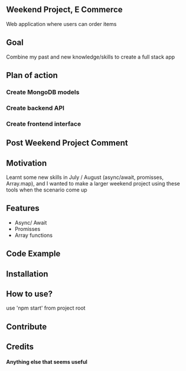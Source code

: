 ## Weekend Project, E Commerce
Web application where users can order items

## Goal
Combine my past and new knowledge/skills to create a full stack app

## Plan of action
### Create MongoDB models
### Create backend API
### Create frontend interface

## Post Weekend Project Comment

## Motivation
Learnt some new skills in July / August (async/await, promisses, Array.map), and I wanted to make a larger weekend project using these tools when the scenario come up

## Features
- Async/ Await
- Promisses
- Array functions

## Code Example


## Installation


## How to use?
use 'npm start' from project root

## Contribute


## Credits


#### Anything else that seems useful

